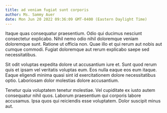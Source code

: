 ```yaml
---
title: ad veniam fugiat sunt corporis
author: Ms. Sammy Auer
date: Mon Jun 20 2022 09:36:09 GMT-0400 (Eastern Daylight Time)
---
```

Itaque quas consequatur praesentium. Odio qui ducimus nesciunt consectetur explicabo. Nihil nemo odio nihil doloremque veniam doloremque sunt. Ratione ut officia non. Quae illo et qui rerum aut nobis aut cumque commodi. Fugiat doloremque aut rerum explicabo saepe sed necessitatibus.

 Sit odit voluptas expedita dolore ut accusantium iure et. Sunt quod rerum quis et ipsam vel veritatis voluptas eum. Eos nulla eaque eos eum itaque. Eaque eligendi minima quasi sint id exercitationem dolore necessitatibus optio. Laboriosam dolor molestias dolore accusantium.

 Tenetur quia voluptatem tenetur molestiae. Vel cupiditate ex iusto autem consequatur nihil quos. Laborum praesentium qui corporis labore accusamus. Ipsa quos qui reiciendis esse voluptatem. Dolor suscipit minus aut.
